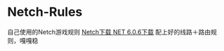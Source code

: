 # Netch-Rules
自己使用的Netch游戏规则
<a href="https://github.com/NetchX/Netch/releases/latest/download/Netch.7z">Netch下载
</a>
<a href="https://dotnet.microsoft.com/zh-cn/download/dotnet/thank-you/runtime-desktop-6.0.6-windows-x64-installer" rel="nofollow">NET 6.0.6下载</a>
配上好的线路＋路由规则，嘎嘎稳

